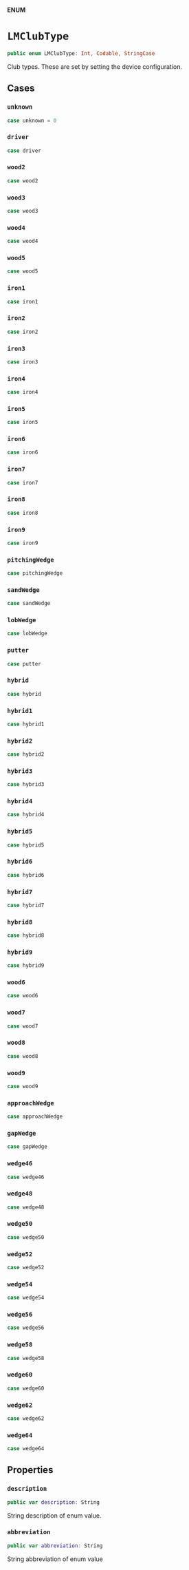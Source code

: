 **ENUM**

# `LMClubType`

```swift
public enum LMClubType: Int, Codable, StringCase
```

Club types. These are set by setting the device configuration.

## Cases
### `unknown`

```swift
case unknown = 0
```

### `driver`

```swift
case driver
```

### `wood2`

```swift
case wood2
```

### `wood3`

```swift
case wood3
```

### `wood4`

```swift
case wood4
```

### `wood5`

```swift
case wood5
```

### `iron1`

```swift
case iron1
```

### `iron2`

```swift
case iron2
```

### `iron3`

```swift
case iron3
```

### `iron4`

```swift
case iron4
```

### `iron5`

```swift
case iron5
```

### `iron6`

```swift
case iron6
```

### `iron7`

```swift
case iron7
```

### `iron8`

```swift
case iron8
```

### `iron9`

```swift
case iron9
```

### `pitchingWedge`

```swift
case pitchingWedge
```

### `sandWedge`

```swift
case sandWedge
```

### `lobWedge`

```swift
case lobWedge
```

### `putter`

```swift
case putter
```

### `hybrid`

```swift
case hybrid
```

### `hybrid1`

```swift
case hybrid1
```

### `hybrid2`

```swift
case hybrid2
```

### `hybrid3`

```swift
case hybrid3
```

### `hybrid4`

```swift
case hybrid4
```

### `hybrid5`

```swift
case hybrid5
```

### `hybrid6`

```swift
case hybrid6
```

### `hybrid7`

```swift
case hybrid7
```

### `hybrid8`

```swift
case hybrid8
```

### `hybrid9`

```swift
case hybrid9
```

### `wood6`

```swift
case wood6
```

### `wood7`

```swift
case wood7
```

### `wood8`

```swift
case wood8
```

### `wood9`

```swift
case wood9
```

### `approachWedge`

```swift
case approachWedge
```

### `gapWedge`

```swift
case gapWedge
```

### `wedge46`

```swift
case wedge46
```

### `wedge48`

```swift
case wedge48
```

### `wedge50`

```swift
case wedge50
```

### `wedge52`

```swift
case wedge52
```

### `wedge54`

```swift
case wedge54
```

### `wedge56`

```swift
case wedge56
```

### `wedge58`

```swift
case wedge58
```

### `wedge60`

```swift
case wedge60
```

### `wedge62`

```swift
case wedge62
```

### `wedge64`

```swift
case wedge64
```

## Properties
### `description`

```swift
public var description: String
```

String description of enum value.

### `abbreviation`

```swift
public var abbreviation: String
```

String abbreviation of enum value
